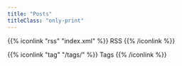 ```yaml
---
title: "Posts"
titleClass: "only-print"
---
```


<nav>

{{% iconlink "rss" "index.xml"  %}}
RSS
{{% /iconlink %}}

{{% iconlink "tag" "/tags/"  %}}
Tags
{{% /iconlink %}}

</nav>
